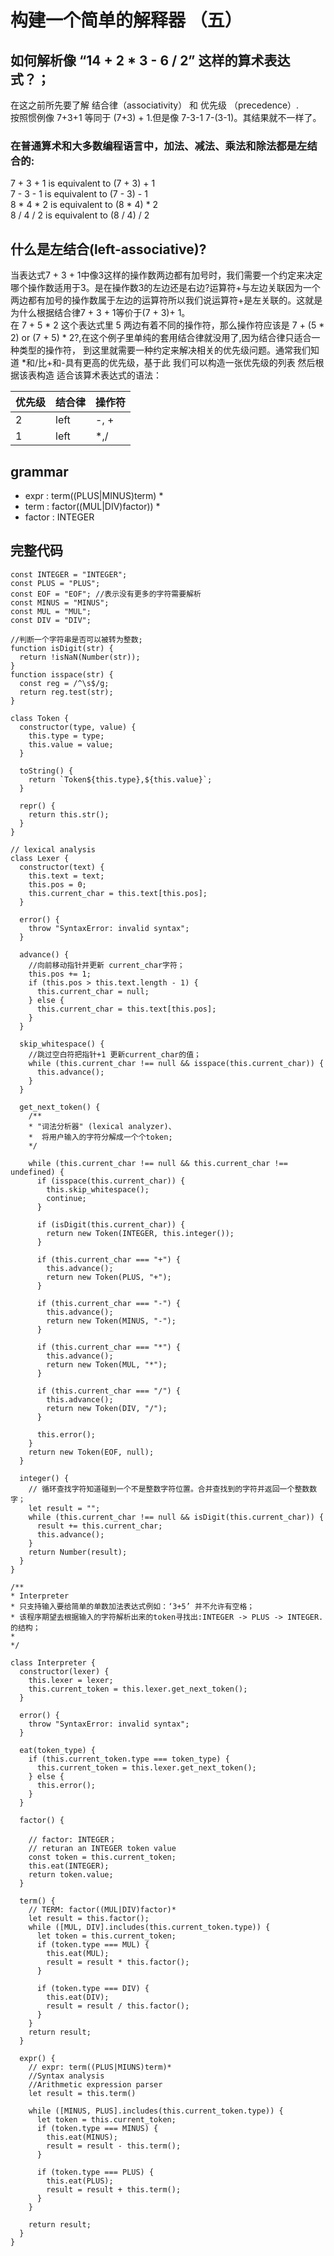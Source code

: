 # 构建一个简单的解释器 （五）

## 如何解析像 “14 + 2 * 3 - 6 / 2” 这样的算术表达式？；
在这之前所先要了解 结合律（associativity） 和 优先级 （precedence）.  
按照惯例像 7+3+1 等同于 (7+3) + 1.但是像 7-3-1  7-(3-1)。其结果就不一样了。  
### 在普通算术和大多数编程语言中，加法、减法、乘法和除法都是左结合的:  
7 + 3 + 1 is equivalent to (7 + 3) + 1  
7 - 3 - 1 is equivalent to (7 - 3) - 1  
8 * 4 * 2 is equivalent to (8 * 4) * 2  
8 / 4 / 2 is equivalent to (8 / 4) / 2  
## 什么是左结合(left-associative)?
当表达式7 + 3 + 1中像3这样的操作数两边都有加号时，我们需要一个约定来决定哪个操作数适用于3。是在操作数3的左边还是右边?运算符+与左边关联因为一个两边都有加号的操作数属于左边的运算符所以我们说运算符+是左关联的。这就是为什么根据结合律7 + 3 + 1等价于(7 + 3)+ 1。  
在  7 + 5 * 2 这个表达式里 5 两边有着不同的操作符，那么操作符应该是 7 + (5 * 2) or (7 + 5) * 2?,在这个例子里单纯的套用结合律就没用了,因为结合律只适合一种类型的操作符， 到这里就需要一种约定来解决相关的优先级问题。通常我们知道 *和/比+和-具有更高的优先级，基于此 我们可以构造一张优先级的列表 然后根据该表构造 适合该算术表达式的语法： 

| 优先级 | 结合律 | 操作符 |
|-----|-------|------|
| 2 | left | -, + |
| 1 | left | *,/ |


## grammar
* expr : term((PLUS|MINUS)term) *
* term : factor((MUL|DIV)factor)) *
* factor : INTEGER

## 完整代码

    const INTEGER = "INTEGER";
    const PLUS = "PLUS";
    const EOF = "EOF"; //表示没有更多的字符需要解析
    const MINUS = "MINUS";
    const MUL = "MUL";
    const DIV = "DIV";

    //判断一个字符串是否可以被转为整数;
    function isDigit(str) {
      return !isNaN(Number(str));
    }
    function isspace(str) {
      const reg = /^\s$/g;
      return reg.test(str);
    }

    class Token {
      constructor(type, value) {
        this.type = type;
        this.value = value;
      }

      toString() {
        return `Token${this.type},${this.value}`;
      }

      repr() {
        return this.str();
      }
    }

    // lexical analysis
    class Lexer {
      constructor(text) {
        this.text = text;
        this.pos = 0;
        this.current_char = this.text[this.pos];
      }

      error() {
        throw "SyntaxError: invalid syntax";
      }

      advance() {
        //向前移动指针并更新 current_char字符；
        this.pos += 1;
        if (this.pos > this.text.length - 1) {
          this.current_char = null;
        } else {
          this.current_char = this.text[this.pos];
        }
      }

      skip_whitespace() {
        //跳过空白符把指针+1 更新current_char的值；
        while (this.current_char !== null && isspace(this.current_char)) {
          this.advance();
        }
      }

      get_next_token() {
        /**
        * "词法分析器" (lexical analyzer)、
        *  将用户输入的字符分解成一个个token;
        */

        while (this.current_char !== null && this.current_char !== undefined) {
          if (isspace(this.current_char)) {
            this.skip_whitespace();
            continue;
          }

          if (isDigit(this.current_char)) {
            return new Token(INTEGER, this.integer());
          }

          if (this.current_char === "+") {
            this.advance();
            return new Token(PLUS, "+");
          }

          if (this.current_char === "-") {
            this.advance();
            return new Token(MINUS, "-");
          }

          if (this.current_char === "*") {
            this.advance();
            return new Token(MUL, "*");
          }

          if (this.current_char === "/") {
            this.advance();
            return new Token(DIV, "/");
          }

          this.error();
        }
        return new Token(EOF, null);
      }

      integer() {
        // 循环查找字符知道碰到一个不是整数字符位置。合并查找到的字符并返回一个整数数字；
        let result = "";
        while (this.current_char !== null && isDigit(this.current_char)) {
          result += this.current_char;
          this.advance();
        }
        return Number(result);
      }
    }

    /**
    * Interpreter
    * 只支持输入要给简单的单数加法表达式例如：‘3+5’ 并不允许有空格；
    * 该程序期望去根据输入的字符解析出来的token寻找出:INTEGER -> PLUS -> INTEGER.的结构；
    *
    */

    class Interpreter {
      constructor(lexer) {
        this.lexer = lexer;
        this.current_token = this.lexer.get_next_token();
      }

      error() {
        throw "SyntaxError: invalid syntax";
      }

      eat(token_type) {
        if (this.current_token.type === token_type) {
          this.current_token = this.lexer.get_next_token();
        } else {
          this.error();
        }
      }

      factor() {

        // factor: INTEGER；
        // returan an INTEGER token value
        const token = this.current_token;
        this.eat(INTEGER);
        return token.value;
      }

      term() {
        // TERM: factor((MUL|DIV)factor)*
        let result = this.factor();
        while ([MUL, DIV].includes(this.current_token.type)) {
          let token = this.current_token;
          if (token.type === MUL) {
            this.eat(MUL);
            result = result * this.factor();
          }

          if (token.type === DIV) {
            this.eat(DIV);
            result = result / this.factor();
          }
        }
        return result;
      }

      expr() {
        // expr: term((PLUS|MIUNS)term)*
        //Syntax analysis
        //Arithmetic expression parser
        let result = this.term()

        while ([MINUS, PLUS].includes(this.current_token.type)) {
          let token = this.current_token;
          if (token.type === MINUS) {
            this.eat(MINUS);
            result = result - this.term();
          }

          if (token.type === PLUS) {
            this.eat(PLUS);
            result = result + this.term();
          }
        }

        return result;
      }
    }



















  